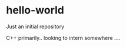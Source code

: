 hello-world
===========

Just an initial repository

C++ primarily.. looking to intern somewhere ....

